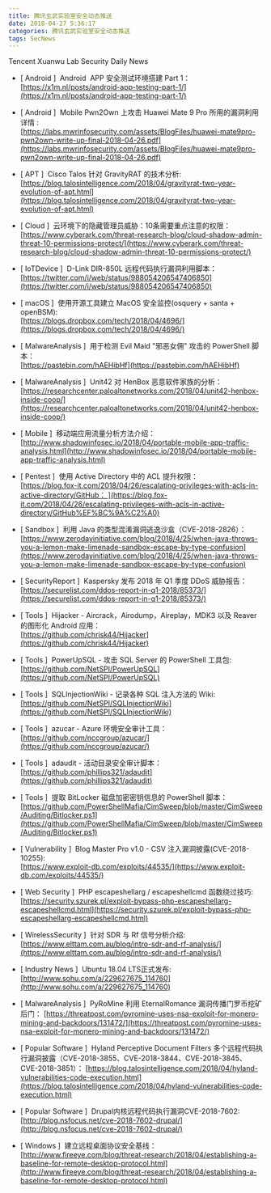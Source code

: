```yaml
---
title: 腾讯玄武实验室安全动态推送
date: 2018-04-27 5:36:17
categories: 腾讯玄武实验室安全动态推送
tags: SecNews
---
```


Tencent Xuanwu Lab Security Daily News  
* [ Android ]  Android  APP 安全测试环境搭建 Part 1：   
[https://x1m.nl/posts/android-app-testing-part-1/](https://x1m.nl/posts/android-app-testing-part-1/)  

* [ Android ]  Mobile Pwn2Own 上攻击 Huawei Mate 9 Pro 所用的漏洞利用详情 :   
[https://labs.mwrinfosecurity.com/assets/BlogFiles/huawei-mate9pro-pwn2own-write-up-final-2018-04-26.pdf](https://labs.mwrinfosecurity.com/assets/BlogFiles/huawei-mate9pro-pwn2own-write-up-final-2018-04-26.pdf)  

* [ APT ]  Cisco Talos 针对 GravityRAT 的技术分析:   
[https://blog.talosintelligence.com/2018/04/gravityrat-two-year-evolution-of-apt.html](https://blog.talosintelligence.com/2018/04/gravityrat-two-year-evolution-of-apt.html)  

* [ Cloud ]  云环境下的隐藏管理员威胁：10条需要重点注意的权限：   
[https://www.cyberark.com/threat-research-blog/cloud-shadow-admin-threat-10-permissions-protect/](https://www.cyberark.com/threat-research-blog/cloud-shadow-admin-threat-10-permissions-protect/)  

* [ IoTDevice ]  D-Link DIR-850L 远程代码执行漏洞利用脚本：   
[https://twitter.com/i/web/status/988054206547406850](https://twitter.com/i/web/status/988054206547406850)  

* [ macOS ]  使用开源工具建立 MacOS 安全监控(osquery + santa + openBSM):   
[https://blogs.dropbox.com/tech/2018/04/4696/](https://blogs.dropbox.com/tech/2018/04/4696/)  

* [ MalwareAnalysis ]  用于检测 Evil Maid "邪恶女佣" 攻击的 PowerShell 脚本：   
[https://pastebin.com/hAEHibHf](https://pastebin.com/hAEHibHf)  

* [ MalwareAnalysis ]  Unit42 对 HenBox 恶意软件家族的分析：   
[https://researchcenter.paloaltonetworks.com/2018/04/unit42-henbox-inside-coop/](https://researchcenter.paloaltonetworks.com/2018/04/unit42-henbox-inside-coop/)  

* [ Mobile ]  移动端应用流量分析方法介绍：   
[http://www.shadowinfosec.io/2018/04/portable-mobile-app-traffic-analysis.html](http://www.shadowinfosec.io/2018/04/portable-mobile-app-traffic-analysis.html)  

* [ Pentest ]  使用 Active Directory 中的 ACL 提升权限：   
[https://blog.fox-it.com/2018/04/26/escalating-privileges-with-acls-in-active-directory/GitHub： ](https://blog.fox-it.com/2018/04/26/escalating-privileges-with-acls-in-active-directory/GitHub%EF%BC%9A%C2%A0)  

* [ Sandbox ]  利用 Java 的类型混淆漏洞逃逸沙盒（CVE-2018-2826）：   
[https://www.zerodayinitiative.com/blog/2018/4/25/when-java-throws-you-a-lemon-make-limenade-sandbox-escape-by-type-confusion](https://www.zerodayinitiative.com/blog/2018/4/25/when-java-throws-you-a-lemon-make-limenade-sandbox-escape-by-type-confusion)  

* [ SecurityReport ]  Kaspersky 发布 2018 年 Q1 季度 DDoS 威胁报告：   
[https://securelist.com/ddos-report-in-q1-2018/85373/](https://securelist.com/ddos-report-in-q1-2018/85373/)  

* [ Tools ]  Hijacker - Aircrack，Airodump，Aireplay，MDK3 以及 Reaver 的图形化 Android 应用：   
[https://github.com/chrisk44/Hijacker](https://github.com/chrisk44/Hijacker)  

* [ Tools ]  PowerUpSQL - 攻击 SQL Server 的 PowerShell 工具包:   
[https://github.com/NetSPI/PowerUpSQL](https://github.com/NetSPI/PowerUpSQL)  

* [ Tools ]  SQLInjectionWiki - 记录各种 SQL 注入方法的 Wiki:   
[https://github.com/NetSPI/SQLInjectionWiki](https://github.com/NetSPI/SQLInjectionWiki)  

* [ Tools ]  azucar - Azure 环境安全审计工具：   
[https://github.com/nccgroup/azucar/](https://github.com/nccgroup/azucar/)  

* [ Tools ]  adaudit - 活动目录安全审计脚本：   
[https://github.com/phillips321/adaudit](https://github.com/phillips321/adaudit)  

* [ Tools ]  提取 BitLocker 磁盘加密密钥信息的 PowerShell 脚本：   
[https://github.com/PowerShellMafia/CimSweep/blob/master/CimSweep/Auditing/Bitlocker.ps1](https://github.com/PowerShellMafia/CimSweep/blob/master/CimSweep/Auditing/Bitlocker.ps1)  

* [ Vulnerability ]  Blog Master Pro v1.0 - CSV 注入漏洞披露(CVE-2018-10255):   
[https://www.exploit-db.com/exploits/44535/](https://www.exploit-db.com/exploits/44535/)  

* [ Web Security ]  PHP escapeshellarg / escapeshellcmd 函数绕过技巧:   
[https://security.szurek.pl/exploit-bypass-php-escapeshellarg-escapeshellcmd.html](https://security.szurek.pl/exploit-bypass-php-escapeshellarg-escapeshellcmd.html)  

* [ WirelessSecurity ]  针对 SDR 与 Rf 信号分析介绍:   
[https://www.elttam.com.au/blog/intro-sdr-and-rf-analysis/](https://www.elttam.com.au/blog/intro-sdr-and-rf-analysis/)  

* [ Industry News ]  Ubuntu 18.04 LTS正式发布: 
[http://www.sohu.com/a/229627675_114760](http://www.sohu.com/a/229627675_114760)  

* [ MalwareAnalysis ]  PyRoMine 利用 EternalRomance 漏洞传播门罗币挖矿后门： 
[https://threatpost.com/pyromine-uses-nsa-exploit-for-monero-mining-and-backdoors/131472/](https://threatpost.com/pyromine-uses-nsa-exploit-for-monero-mining-and-backdoors/131472/)  

* [ Popular Software ]  Hyland Perceptive Document Filters 多个远程代码执行漏洞披露（CVE-2018-3855、CVE-2018-3844、CVE-2018-3845、CVE-2018-3851）： 
[https://blog.talosintelligence.com/2018/04/hyland-vulnerabilities-code-execution.html](https://blog.talosintelligence.com/2018/04/hyland-vulnerabilities-code-execution.html)  

* [ Popular Software ]  Drupal内核远程代码执行漏洞CVE-2018-7602: 
[http://blog.nsfocus.net/cve-2018-7602-drupal/](http://blog.nsfocus.net/cve-2018-7602-drupal/)  

* [ Windows ]  建立远程桌面协议安全基线： 
[http://www.fireeye.com/blog/threat-research/2018/04/establishing-a-baseline-for-remote-desktop-protocol.html](http://www.fireeye.com/blog/threat-research/2018/04/establishing-a-baseline-for-remote-desktop-protocol.html)  

